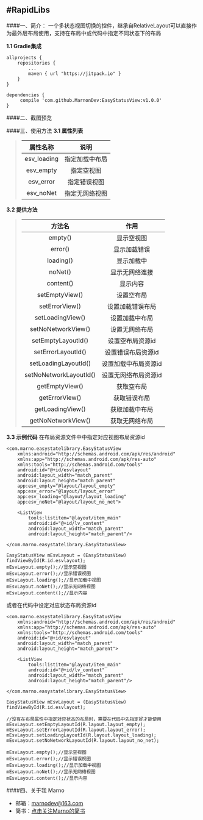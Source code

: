 #RapidLibs
--------------------------
####一、简介：
一个多状态视图切换的控件，继承自RelativeLayout可以直接作为最外层布局使用，支持在布局中或代码中指定不同状态下的布局

**1.1 Gradle集成**

```
allprojects {
    repositories {
        ...
        maven { url "https://jitpack.io" }
    }
}
```

```
dependencies {
     compile 'com.github.MarnonDev:EasyStatusView:v1.0.0'
}
```

####二、截图预览


####三、使用方法
**3.1 属性列表**
>|属性名称|说明|
>|:---:|:---:|
>|esv_loading|指定加载中布局|
>|esv_empty|指定空视图|
>|esv_error|指定错误视图|
>|esv_noNet|指定无网络视图|

**3.2 提供方法**
>|方法名|作用|
>|:---:|:---:|
>|empty()|显示空视图|
>|error()|显示加载错误|
>|loading()|显示加载中|
>|noNet()|显示无网络连接|
>|content()|显示内容|
>|setEmptyView()|设置空布局|
>|setErrorView()|设置加载错误布局|
>|setLoadingView()|设置加载中布局|
>|setNoNetworkView()|设置无网络布局|
>|setEmptyLayoutId()|设置空布局资源id|
>|setErrorLayoutId()|设置错误布局资源id|
>|setLoadingLayoutId()|设置加载中布局资源id|
>|setNoNetworkLayoutId()|设置无网络布局资源id|
>|getEmptyView()|获取空布局|
>|getErrorView()|获取错误布局|
>|getLoadingView()|获取加载中布局|
>|getNoNetworkView()|获取无网络布局|

**3.3 示例代码**
在布局资源文件中中指定对应视图布局资源id
```
<com.marno.easystatelibrary.EasyStatusView
    xmlns:android="http://schemas.android.com/apk/res/android"
    xmlns:app="http://schemas.android.com/apk/res-auto"
    xmlns:tools="http://schemas.android.com/tools"
    android:id="@+id/esvlayout"
    android:layout_width="match_parent"
    android:layout_height="match_parent"
    app:esv_empty="@layout/layout_empty"
    app:esv_error="@layout/layout_error"
    app:esv_loading="@layout/layout_loading"
    app:esv_noNet="@layout/layout_no_net">

    <ListView
        tools:listitem="@layout/item_main"
        android:id="@+id/lv_content"
        android:layout_width="match_parent"
        android:layout_height="match_parent"/>

</com.marno.easystatelibrary.EasyStatusView>
```

```
EasyStatusView mEsvLayout = (EasyStatusView) findViewById(R.id.esvlayout);
mEsvLayout.empty();//显示空视图
mEsvLayout.error();//显示错误视图
mEsvLayout.loading();//显示加载中视图
mEsvLayout.noNet();//显示无网络视图
mEsvLayout.content();//显示内容
```

或者在代码中设定对应状态布局资源id

```
<com.marno.easystatelibrary.EasyStatusView
    xmlns:android="http://schemas.android.com/apk/res/android"
    xmlns:app="http://schemas.android.com/apk/res-auto"
    xmlns:tools="http://schemas.android.com/tools"
    android:id="@+id/esvlayout"
    android:layout_width="match_parent"
    android:layout_height="match_parent">

    <ListView
        tools:listitem="@layout/item_main"
        android:id="@+id/lv_content"
        android:layout_width="match_parent"
        android:layout_height="match_parent"/>

</com.marno.easystatelibrary.EasyStatusView>
```

```
EasyStatusView mEsvLayout = (EasyStatusView) findViewById(R.id.esvlayout);
        
//没有在布局属性中指定对应状态的布局时，需要在代码中先指定好才能使用
mEsvLayout.setEmptyLayoutId(R.layout.layout_empty);
mEsvLayout.setErrorLayoutId(R.layout.layout_error);
mEsvLayout.setLoadingLayoutId(R.layout.layout_loading);
mEsvLayout.setNoNetworkLayoutId(R.layout.layout_no_net);

mEsvLayout.empty();//显示空视图
mEsvLayout.error();//显示错误视图
mEsvLayout.loading();//显示加载中视图
mEsvLayout.noNet();//显示无网络视图
mEsvLayout.content();//显示内容
```

####四、关于我 Marno

- 邮箱：marnodev@163.com
- 简书：[点击关注Marno的简书](http://www.jianshu.com/users/174a09ba6c25)

